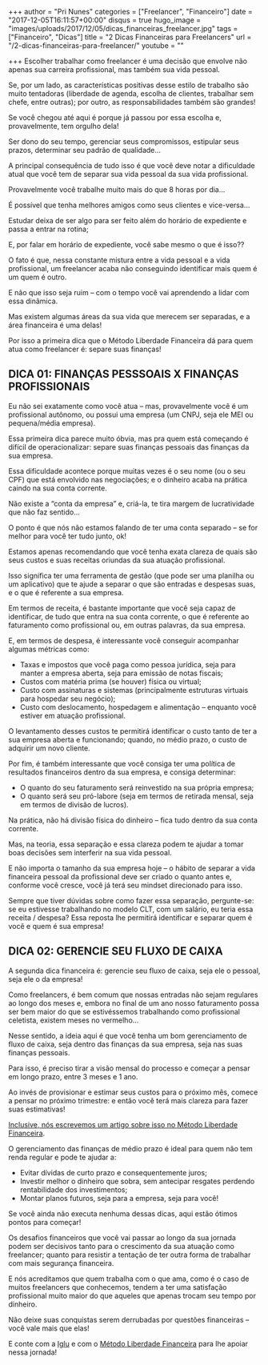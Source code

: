 +++
author = "Pri Nunes"
categories = ["Freelancer", "Financeiro"]
date = "2017-12-05T16:11:57+00:00"
disqus = true
hugo_image = "images/uploads/2017/12/05/dicas_financeiras_freelancer.jpg"
tags = ["Financeiro", "Dicas"]
title = "2 Dicas Financeiras para Freelancers"
url = "/2-dicas-financeiras-para-freelancer/"
youtube = ""

+++
Escolher trabalhar como freelancer é uma decisão que envolve não apenas sua carreira profissional, mas também sua vida pessoal.

Se, por um lado, as características positivas desse estilo de trabalho são muito tentadoras (liberdade de agenda, escolha de clientes, trabalhar sem chefe, entre outras); por outro, as responsabilidades também são grandes!

Se você chegou até aqui é porque já passou por essa escolha e, provavelmente, tem orgulho dela!

Ser dono do seu tempo, gerenciar seus compromissos, estipular seus prazos, determinar seu padrão de qualidade...

A principal consequência de tudo isso é que você deve notar a dificuldade atual que você tem de separar sua vida pessoal da sua vida profissional.

Provavelmente você trabalhe muito mais do que 8 horas por dia... 

É possível que tenha melhores amigos como seus clientes e vice-versa...

Estudar deixa de ser algo para ser feito além do horário de expediente e passa a entrar na rotina;

E, por falar em horário de expediente, você sabe mesmo o que é isso??

O fato é que, nessa constante mistura entre a vida pessoal e a vida profissional, um freelancer acaba não conseguindo identificar mais quem é um quem é outro.

E não que isso seja ruim – com o tempo você vai aprendendo a lidar com essa dinâmica.

Mas existem algumas áreas da sua vida que merecem ser separadas, e a área financeira é uma delas!

Por isso a primeira dica que o Método Liberdade Financeira dá para quem atua como freelancer é: separe suas finanças!

## DICA 01: FINANÇAS PESSSOAIS X FINANÇAS PROFISSIONAIS

Eu não sei exatamente como você atua – mas, provavelmente você é um profissional autônomo, ou possui uma empresa (um CNPJ, seja ele MEI ou pequena/média empresa).

Essa primeira dica parece muito óbvia, mas pra quem está começando é difícil de operacionalizar: separe suas finanças pessoais das finanças da sua empresa.

Essa dificuldade acontece porque muitas vezes é o seu nome (ou o seu CPF) que está envolvido nas negociações; e o dinheiro acaba na prática caindo na sua conta corrente.

Não existe a “conta da empresa” e, criá-la, te tira margem de lucratividade que não faz sentido...

O ponto é que nós não estamos falando de ter uma conta separado – se for melhor para você ter tudo junto, ok!

Estamos apenas recomendando que você tenha exata clareza de quais são seus custos e suas receitas oriundas da sua atuação profissional.

Isso significa ter uma ferramenta de gestão (que pode ser uma planilha ou um aplicativo) que te ajude a separar o que são entradas e despesas suas, e o que é referente a sua empresa.

Em termos de receita, é bastante importante que você seja capaz de identificar, de tudo que entra na sua conta corrente, o que é referente ao faturamento como profissional ou, em outras palavras, da sua empresa.

E, em termos de despesa, é interessante você conseguir acompanhar algumas métricas como:

* Taxas e impostos que você paga como pessoa jurídica, seja para manter a empresa aberta, seja para emissão de notas fiscais;
* Custos com matéria prima (se houver) física ou virtual;
* Custo com assinaturas e sistemas (principalmente estruturas virtuais para hospedar seu negócio);
* Custo com deslocamento, hospedagem e alimentação – enquanto você estiver em atuação profissional.

O levantamento desses custos te permitirá identificar o custo tanto de ter a sua empresa aberta e funcionando; quando, no médio prazo, o custo de adquirir um novo cliente.

Por fim, é também interessante que você consiga ter uma política de resultados financeiros dentro da sua empresa, e consiga determinar:

* O quanto do seu faturamento será reinvestido na sua própria empresa;
* O quanto será seu pró-labore (seja em termos de retirada mensal, seja em termos de divisão de lucros). 

Na prática, não há divisão física do dinheiro – fica tudo dentro da sua conta corrente. 

Mas, na teoria, essa separação e essa clareza podem te ajudar a tomar boas decisões sem interferir na sua vida pessoal.

E não importa o tamanho da sua empresa hoje – o hábito de separar a vida financeira pessoal da profissional deve ser criado o quanto antes e, conforme você cresce, você já terá seu mindset direcionado para isso.

Sempre que tiver dúvidas sobre como fazer essa separação, pergunte-se: se eu estivesse trabalhando no modelo CLT, com um salário, eu teria essa receita / despesa? Essa reposta lhe permitirá identificar e separar quem é você e quem é sua empresa!

## DICA 02: GERENCIE SEU FLUXO DE CAIXA

A segunda dica financeira é: gerencie seu fluxo de caixa, seja ele o pessoal, seja ele o da empresa!

Como freelancers, é bem comum que nossas entradas não sejam regulares ao longo dos meses e, embora no final de um ano nosso faturamento possa ser bem maior do que se estivéssemos trabalhando como profissional celetista, existem meses no vermelho...

Nesse sentido, a ideia aqui é que você tenha um bom gerenciamento de fluxo de caixa, seja dentro das finanças da sua empresa, seja nas suas finanças pessoais.

Para isso, é preciso tirar a visão mensal do processo e começar a pensar em longo prazo, entre 3 meses e 1 ano.

Ao invés de provisionar e estimar seus custos para o próximo mês, comece a pensar no próximo trimestre: e então você terá mais clareza para fazer suas estimativas!

[Inclusive, nós escrevemos um artigo sobre isso no Método Liberdade Financeira](http://metodoliberdadefinanceira.com.br/custo-de-vida-anualmente-mensalmente/).

O gerenciamento das finanças de médio prazo é ideal para quem não tem renda regular e pode te ajudar a:

* Evitar dívidas de curto prazo e consequentemente juros;
* Investir melhor o dinheiro que sobra, sem antecipar resgates perdendo rentabilidade dos investimentos;
* Montar planos futuros, seja para a empresa, seja para você!

Se você ainda não executa nenhuma dessas dicas, aqui estão ótimos pontos para começar!

Os desafios financeiros que você vai passar ao longo da sua jornada podem ser decisivos tanto para o crescimento da sua atuação como freelancer; quanto para resistir a tentação de ter outra forma de trabalhar com mais segurança financeira.

E nós acreditamos que quem trabalha com o que ama, como é o caso de muitos freelancers que conhecemos, tendem a ter uma satisfação profissional muito maior do que aqueles que apenas trocam seu tempo por dinheiro.

Não deixe suas conquistas serem derrubadas por questões financeiras – você vale mais que elas!

E conte com a <a href="https://www.igluonline.com">Iglu</a> e com o [Método Liberdade Financeira](http://www.metodoliberdadefinanceira.com.br) para lhe apoiar nessa jornada!